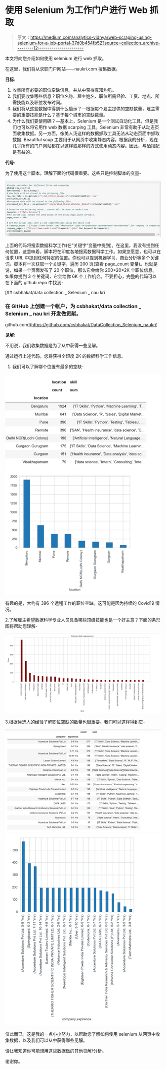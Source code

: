 # 使用 Selenium 为工作门户进行 Web 抓取

> 原文：<https://medium.com/analytics-vidhya/web-scraping-using-selenium-for-a-job-portal-37d0b454fb52?source=collection_archive---------12----------------------->

本文将向您介绍如何使用 selenium 进行 web 抓取。

在这里，我们将从求职门户网站——naukri.com 搜集数据。

**目标**:

1.  收集所有必要的职位空缺信息，并从中获得真知灼见。
2.  我们要收集哪些信息？职位名称、雇主姓名、职位所需经验、工资、地点、所需技能以及职位发布时间。
3.  我们将从这些数据中得到什么启示？—根据每个雇主提供的空缺数量，雇主需要的重要技能是什么？基于每个城市的空缺数量。
4.  为什么我们要使用硒？—基本上，Selenium 是一个测试自动化工具，但是我们也可以将它用作 web 数据 scarping 工具。Selenium 非常有助于从动态页面收集数据。另一方面，像美人汤这样的数据抓取工具无法从动态页面中抓取数据..Beautiful soup 主要用于从网页中收集静态内容。根据我的分析，现在几乎所有的门户网站都在以这样或那样的方式使用动态内容。因此，与硒搭配是有益的。

**代号**:

为了使用这个脚本，理解下面的代码很重要。这些只是控制脚本的变量-

![](img/65b2e902b214e5a0a04f957a5040add8.png)

上面的代码将搜索数据科学工作(在“关键字”变量中提到)。在这里，我没有提到任何位置，这意味着，脚本将在印度各地搜索数据科学工作。如果您愿意，也可以在请求 URL 中提到任何特定的位置。你也可以提到机器学习、商业分析等多个关键词。脚本将一次获取一个关键字，遍历 200 页(查看 page_count 变量)。也就是说，如果一个页面发布了 20 个职位，那么它会给你 200*20=2K 个职位信息。如果你提到 3 个关键词，它会给你 6K 个工作机会。不要担心，完整的代码可以在下面的 github repo 中找到-

[](https://github.com/csbhakat/DataCollection_Selenium_naukri) [## csbhakat/data collection _ Selenium _ nau kri

### 在 GitHub 上创建一个帐户，为 csbhakat/data collection _ Selenium _ nau kri 开发做贡献。

github.com](https://github.com/csbhakat/DataCollection_Selenium_naukri) 

**见解**:

不用说，我们收集数据是为了从中获得一些见解。

通过运行上述代码，您将获得全印度 2K 的数据科学工作信息。

1.  我们可以了解哪个位置有最多的空缺-

![](img/6e1f76617e3e7be077ed8bd9c753a618.png)![](img/339455b2de818ea04aafc274e95ab1e1.png)

有趣的是，大约有 396 个远程工作的职位空缺。这可能是因为持续的 Covid19 情况。

2.了解雇主希望数据科学专业人员具备哪些顶级技能也是一个好主意？下面的条形图将帮助您理解-

![](img/106d6574370605fd8cb3229089efdb40.png)

3.根据候选人的经验了解职位空缺的数量也很重要。我们可以这样得到它-

![](img/4ef0f7308bf14904abe96fd5f4ed694e.png)![](img/eeac566dfaaebb234ed434037af2af4a.png)

仅此而已。这是我的一点小小努力，以帮助您了解如何使用 selenium 从网页中收集数据，以及我们可以从中获得哪些见解。

请让我知道你可能想用这些数据做的其他见解/分析。

谢谢你。